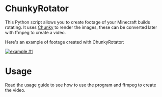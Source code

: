 ChunkyRotator
=

This Python script allows you to create footage of your Minecraft builds rotating. It uses [Chunky](http://chunky.llbit.se/) to render the images, these can be converted later with ffmpeg to create a video.

Here's an example of footage created with ChunkyRotator:

[![example #1](http://img.youtube.com/vi/HnU2Us8E6FA/0.jpg)](https://www.youtube.com/watch?v=HnU2Us8E6FA)

Usage
=

Read the usage guide to see how to use the program and ffmpeg to create the video.
